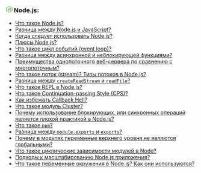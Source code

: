 <h3>
  <img src="../assets/Node.png" width="16" height="16" />
  <span>Node.js:</span>
</h3>

- [Что такое Node.js?](https://youtu.be/iMMaXAZMHIU?t=697)
- [Разница между Node.js и JavaScript?](https://youtu.be/iMMaXAZMHIU?t=746)
- [Когда следует использовать Node.js?](https://youtu.be/iMMaXAZMHIU?t=815)
- [Плюсы Node.js?](https://youtu.be/R85Ckc2E8Ws?t=264)
- [Что такое цикл событий (event loop)?](https://youtu.be/R85Ckc2E8Ws?t=307)
- [Разница между асинхронной и неблокирующей функциями?](https://youtu.be/R85Ckc2E8Ws?t=375)
- [Преимущества однопоточного веб-сервера по сравнению с многопоточным?](https://youtu.be/R85Ckc2E8Ws?t=435)
- [Что такое поток (stream)? Типы потоков в Node.js?](https://youtu.be/R85Ckc2E8Ws?t=516)
- [Разница между `createReadStream` и `readFile`?](https://youtu.be/R85Ckc2E8Ws?t=602)
- [Что такое REPL в Node.js?](https://youtu.be/R85Ckc2E8Ws?t=660)
- [Что такое Continuation-passing Style (CPS)?](https://youtu.be/R85Ckc2E8Ws?t=707)
- [Как избежать Callback Hell?](https://youtu.be/R85Ckc2E8Ws?t=746)
- [Что такое модуль Cluster?](https://youtu.be/R85Ckc2E8Ws?t=842)
- [Почему использование блокирующих, или синхронных операций является плохой практикой в Node.js?](https://youtu.be/_hr40-qLy0A?t=390)
- [Что такое `npm`?](https://youtu.be/_hr40-qLy0A?t=447)
- [Разница между `module.exports` и `exports`?](https://youtu.be/_hr40-qLy0A?t=505)
- [Почему в модулях переменные верхнего уровня не являются глобальными?](https://youtu.be/_hr40-qLy0A?t=554)
- [Что такое циклические зависимости модулей в Node?](https://youtu.be/_hr40-qLy0A?t=611)
- [Подходы к масштабированию Node.js приложения?](https://youtu.be/tr26varV7eE?t=358)
- [Что такое переменные окружения в Node.js? Как они используются?](https://youtu.be/tr26varV7eE?t=439)
